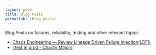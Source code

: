 ```yaml
---
layout: page
title: Blog Posts
permalink: /blog-posts/
---
```


Blog Posts on failures, reliability, testing and other relevant topics

- [Chaos Engineering — Review Lineage Driven Failure Injection(LDFI)](https://medium.com/becloudy/chaos-engineering-review-lineage-driven-failure-injection-ldfi-a1c831abe504)
- [I test in prod - Charity Majors](https://increment.com/testing/i-test-in-production/)
